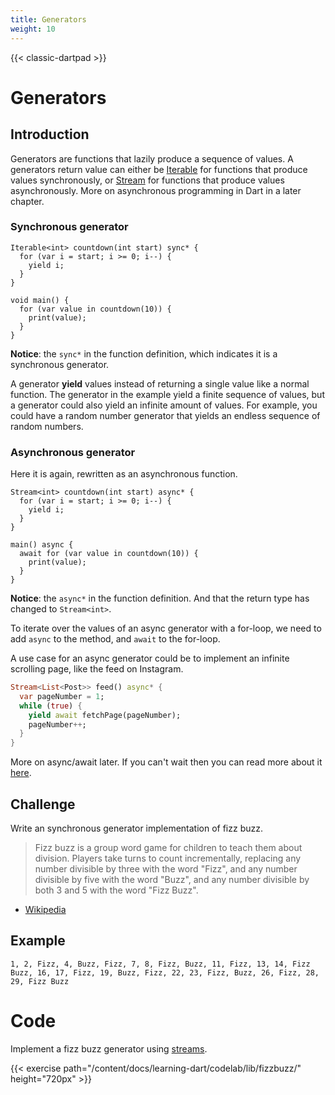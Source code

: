 ```yaml
---
title: Generators
weight: 10
---
```


{{< classic-dartpad >}}

# Generators

## Introduction

Generators are functions that lazily produce a sequence of values.
A generators return value can either be
[Iterable](https://api.dart.dev/dart-core/Iterable-class.html) for functions
that produce values synchronously, or
[Stream](https://api.dart.dev/dart-async/Stream-class.html) for functions that
produce values asynchronously.
More on asynchronous programming in Dart in a later chapter.

### Synchronous generator

```run-dartpad:theme-dark:mode-dart:width-100%:height-300px
Iterable<int> countdown(int start) sync* {
  for (var i = start; i >= 0; i--) {
    yield i;
  }
}

void main() {
  for (var value in countdown(10)) {
    print(value);
  }
}
```

**Notice**: the `sync*` in the function definition, which indicates it is a
synchronous generator.

A generator **yield** values instead of returning a single value like a normal
function.
The generator in the example yield a finite sequence of values, but a generator could also yield an infinite amount of values.
For example, you could have a random number generator that yields an endless
sequence of random numbers.

### Asynchronous generator

Here it is again, rewritten as an asynchronous function.

```run-dartpad:theme-dark:mode-dart:width-100%:height-300px
Stream<int> countdown(int start) async* {
  for (var i = start; i >= 0; i--) {
    yield i;
  }
}

main() async {
  await for (var value in countdown(10)) {
    print(value);
  }
}
```

**Notice**: the `async*` in the function definition.
And that the return type has changed to `Stream<int>`.

To iterate over the values of an async generator with a for-loop, we need to
add `async` to the method, and `await` to the for-loop.

A use case for an async generator could be to implement an infinite scrolling
page, like the feed on Instagram.

```dart
Stream<List<Post>> feed() async* {
  var pageNumber = 1;
  while (true) {
    yield await fetchPage(pageNumber);
    pageNumber++;
  }
}
```

More on async/await later.
If you can't wait then you can read more about it
[here](https://dart.dev/libraries/async/async-await).

## Challenge

Write an synchronous generator implementation of fizz buzz.

> Fizz buzz is a group word game for children to teach them about division.
> Players take turns to count incrementally, replacing any number divisible by
> three with the word "Fizz", and any number divisible by five with the word
> "Buzz", and any number divisible by both 3 and 5 with the word "Fizz Buzz".

- [Wikipedia](https://en.wikipedia.org/wiki/Fizz_buzz)

## Example

`1, 2, Fizz, 4, Buzz, Fizz, 7, 8, Fizz, Buzz, 11, Fizz, 13, 14, Fizz Buzz, 16, 17, Fizz, 19, Buzz, Fizz, 22, 23, Fizz, Buzz, 26, Fizz, 28, 29, Fizz Buzz`

# Code

Implement a fizz buzz generator using
[streams](https://dart.dev/articles/libraries/creating-streams).

{{< exercise path="/content/docs/learning-dart/codelab/lib/fizzbuzz/" height="720px" >}}
